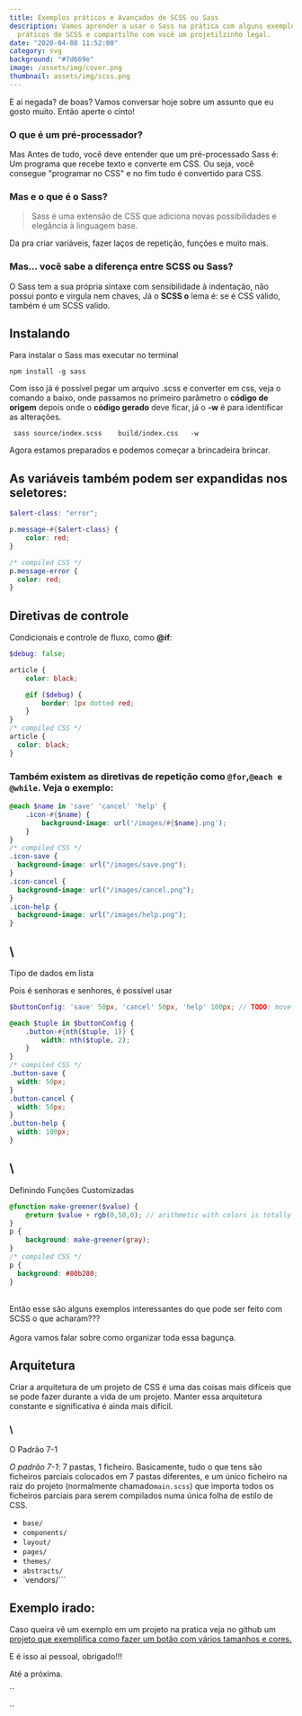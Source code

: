 ```yaml
---
title: Exemplos práticos e Avançados de SCSS ou Sass
description: Vamos aprender a usar o Sass na prática com alguns exemplos
  práticos de SCSS e compartilho com você um projetilzinho legal.
date: "2020-04-08 11:52:00"
category: svg
background: "#7d669e"
image: /assets/img/cover.png
thumbnail: assets/img/scss.png
---
```

E ai negada? de boas? Vamos conversar hoje sobre um assunto que eu gosto muito. Então aperte o cinto!

### O que é um pré-processador?

Mas Antes de tudo, você deve entender que um pré-processado Sass é: Um programa que recebe texto e converte em CSS. Ou seja, você consegue "programar no CSS" e no fim tudo é convertido para CSS.

### Mas e o que é o Sass?

> Sass é uma extensão de CSS que adiciona novas possibilidades e elegância à linguagem base.

Da pra criar variáveis, fazer laços de repetição, funções e muito mais.

### Mas... você sabe a diferença entre SCSS ou Sass?

O Sass tem a sua própria sintaxe com sensibilidade à indentação, não possui ponto e virgula nem chaves, Já o **SCSS o** lema é: se é CSS válido, também é um SCSS valido.



## Instalando

Para instalar o Sass mas executar no terminal

`npm install -g sass`

Com isso já é possível pegar um arquivo .scss e converter em css, veja o comando a baixo, onde passamos no primeiro parâmetro o **código de origem** depois onde o **código gerado** deve ficar, já o **\-w** é para identificar as alterações.

` sass source/index.scss    build/index.css   -w`

Agora estamos preparados e podemos começar a brincadeira brincar.



## As variáveis ​​também podem ser expandidas nos seletores:

```scss
$alert-class: "error";

p.message-#{$alert-class} {
    color: red;
}

/* compiled CSS */
p.message-error {
  color: red;
}
```

## Diretivas de controle

Condicionais e controle de fluxo, como **@if**:

```scss
$debug: false; 

article {
    color: black;

    @if ($debug) {
        border: 1px dotted red;
    }
}
/* compiled CSS */
article {
  color: black;
}
```

### Também existem as diretivas de repetição como `@for`,`@each e` `@while`. Veja o exemplo:

```scss
@each $name in 'save' 'cancel' 'help' {
    .icon-#{$name} {
        background-image: url('/images/#{$name}.png');
    }
}
/* compiled CSS */
.icon-save {
  background-image: url("/images/save.png");
}
.icon-cancel {
  background-image: url("/images/cancel.png");
}
.icon-help {
  background-image: url("/images/help.png");
}
```

## \
Tipo de dados em lista

Pois é senhoras e senhores, é possível usar 

```scss
$buttonConfig: 'save' 50px, 'cancel' 50px, 'help' 100px; // TODO: move to _settings.scss

@each $tuple in $buttonConfig {
    .button-#{nth($tuple, 1)} {
        width: nth($tuple, 2);
    }
}
/* compiled CSS */
.button-save {
  width: 50px;
}
.button-cancel {
  width: 50px;
}
.button-help {
  width: 100px;
}
```

## \
Definindo Funções Customizadas

```scss
@function make-greener($value) {
    @return $value + rgb(0,50,0); // arithmetic with colors is totally fine, btw
}
p {
    background: make-greener(gray);
}
/* compiled CSS */
p {
  background: #80b280;
}
```

\
Então esse são alguns exemplos interessantes do que pode ser feito com SCSS o que acharam???\
\
Agora vamos falar sobre como organizar toda essa bagunça.

## Arquitetura

Criar a arquitetura de um projeto de CSS é uma das coisas mais difíceis que se pode fazer durante a vida de um projeto. Manter essa arquitetura constante e significativa é ainda mais difícil.

### \
O Padrão 7-1

*O padrão 7-1*: 7 pastas, 1 ficheiro. Basicamente, tudo o que tens são ficheiros parciais colocados em 7 pastas diferentes, e um único ficheiro na raiz do projeto (normalmente chamado`main.scss`) que importa todos os ficheiros parciais para serem compilados numa única folha de estilo de CSS.

* `base/`
* `components/`
* `layout/`
* `pages/`
* `themes/`
* `abstracts/`
* `vendors/```

## Exemplo irado:

Caso queira vê um exemplo em um projeto na pratica veja no github um[ projeto que exemplifica como fazer um botão com vários tamanhos e cores.](https://github.com/joaowillamy/Advance-Sass)

E é isso ai pessoal, obrigado!!!

Até a próxima.

``

``